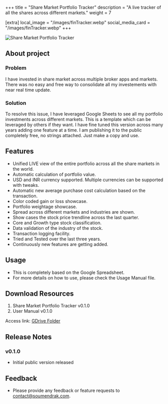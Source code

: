 +++
title = "Share Market Portfolio Tracker"
description = "A live tracker of all the shares across different markets."
weight = 7

[extra]
local_image = "/images/finTracker.webp"
social_media_card = "/images/finTracker.webp"
+++

![Share Market Portfolio Tracker](/images/finTracker.webp)

## About project

### Problem
I have invested in share market across multiple broker apps and markets. There was no easy and free way to consolidate all my investements with near real time update. 

### Solution
To resolve this issue, I have leveraged Google Sheets to see all my portfolio investments across different markets.
This is a template which can be leveraged by others if they want. I have fine tuned this version across many years adding one feature at a time. I am publishing it to the public  completely free, no strings attached. Just make a copy and use.

## Features

- Unified LIVE view of the entire portfolio across all the share markets in the world.
- Automatic calculation of portfolio value.
- USD and INR currency supported. Multiple currencies can be supported with tweaks.
- Automatic new average purchase cost calculation based on the transaction.
- Color coded gain or loss showcase.
- Portfolio weightage showcase.
- Spread across different markets and industries are shown.
- Show cases the stock price trendline across the last quarter.
- Core and Growth type stock classification.
- Data validation of the industry of the stock.
- Transaction logging facility.
- Tried and Tested over the last three years.
- Continuously new features are getting added.

## Usage

- This is completely based on the Google Spreadsheet.
- For more details on how to use, please check the Usage Manual file.

## Download Resources

1. Share Market Portfolio Tracker v0.1.0
2. User Manual v0.1.0

Access link: [GDrive Folder](https://drive.google.com/drive/folders/1uwohOPG0ETz-DjS-s-On09-ir0QJIogA?usp=sharing)

## Release Notes

### v0.1.0
- Initial public version released

## Feedback
- Please provide any feedback or feature requests to [contact@soumendrak.com](mailto:contact@soumendrak.com).